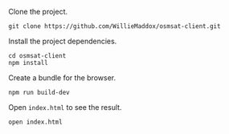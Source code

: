 Clone the project.

    git clone https://github.com/WillieMaddox/osmsat-client.git

Install the project dependencies.

    cd osmsat-client
    npm install

Create a bundle for the browser.

    npm run build-dev

Open `index.html` to see the result.

    open index.html
    

